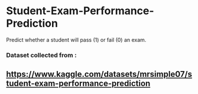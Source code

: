 # Student-Exam-Performance-Prediction
Predict whether a student will pass (1) or fail (0) an exam.


### Dataset collected from :
## https://www.kaggle.com/datasets/mrsimple07/student-exam-performance-prediction
